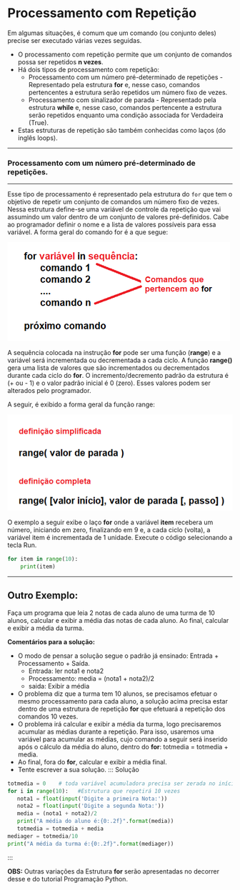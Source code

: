 # Processamento com Repetição
Em algumas situações, é comum que um comando (ou conjunto deles) precise ser executado várias vezes seguidas.
+ O processamento com repetição permite que um conjunto de comandos possa ser repetidos **n vezes**.
+ Há dois tipos de processamento com repetição: 
    + Processamento com um número pré-determinado de repetições - Representado pela estrutura **for** e, nesse caso, comandos pertencentes a estrutura serão repetidos um número fixo de vezes.
    + Processamento com sinalizador de parada - Representado pela estrutura **while** e, nesse caso, comandos pertencente a estrutura serão repetidos enquanto uma condição associada for Verdadeira (True). 
+ Estas estruturas de repetição são também conhecidas como laços (do inglês loops).

---
### Processamento com um número pré-determinado de repetições.
---
Esse tipo de processamento é representado pela estrutura do ```for``` que tem o objetivo de repetir um conjunto de comandos um número fixo de vezes. 
Nessa estrutura define-se uma variável de controle da repetição que vai assumindo um valor dentro de um conjunto de valores pré-definidos. Cabe ao programador definir o nome e a lista de valores possíveis para essa variável. A forma geral do comando for é a que segue:

 ![programa](/imagens/for.png)
 
A sequência colocada na instrução **for** pode ser uma função (**range**) e a variável será incrementada ou decrementada a cada ciclo. A função **range()** gera uma lista de valores que são incrementados ou decrementados durante cada ciclo do **for**. O incremento/decremento padrão da estrutura é (+ ou - 1) e o valor padrão inicial é 0 (zero). Esses valores podem ser alterados pelo programador. 

A seguir, é exibido a forma geral da função range:

![programa](/imagens/range.png)
 
O exemplo a seguir exibe o laço **for** onde a variável **item** recebera um número, iniciando em zero, finalizando em 9 e, a cada ciclo (volta), a variável item é incrementada de 1 unidade. Execute o código selecionando a tecla Run.
``` python runnable
for item in range(10):
    print(item)
```
---
Outro Exemplo:
---
Faça um programa que leia 2 notas de cada aluno de uma turma de 10 alunos, calcular e exibir a média das notas de cada aluno. Ao final, calcular e exibir a média da turma.
<p></p>

<b>Comentários para a solução:</b> 

+ O modo de pensar a solução segue o padrão já ensinado: Entrada + Processamento + Saída.
   + Entrada: ler nota1 e nota2
   + Processamento: media = (nota1 + nota2)/2
   + saida: Exibir a média
+ O problema diz que a turma tem 10 alunos, se precisamos efetuar o mesmo processamento para cada aluno, a solução acima precisa estar dentro de uma estrutura de repetição **for** que efetuará a repetição dos comandos 10 vezes.
+ O problema irá calcular e exibir a média da turma, logo precisaremos acumular as médias durante a repetição. Para isso, usaremos uma variável para acumular as médias, cujo comando a seguir será inserido após o cálculo da média do aluno, dentro do **for**: totmedia = totmedia + media.
+ Ao final, fora do **for**, calcular e exibir a média final.
+ Tente escrever a sua solução.
::: Solução
``` python
totmedia = 0    # toda variável acumuladora precisa ser zerada no início do programa
for i in range(10):   #Estrutura que repetirá 10 vezes
   nota1 = float(input('Digite a primeira Nota:'))
   nota2 = float(input('Digite a segunda Nota:'))
   media = (nota1 + nota2)/2
   print("A média do aluno é:{0:.2f}".format(media))
   totmedia = totmedia + media
mediager = totmedia/10
print("A média da turma é:{0:.2f}".format(mediager))
```
:::

**OBS:** Outras variações da Estrutura **for** serão apresentadas no decorrer desse e do tutorial Programação Python.

